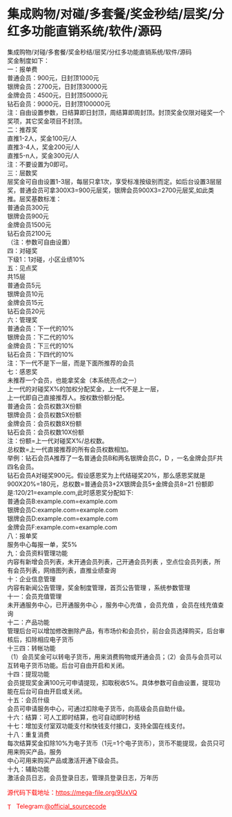 # 集成购物/对碰/多套餐/奖金秒结/层奖/分红多功能直销系统/软件/源码

集成购物/对碰/多套餐/奖金秒结/层奖/分红多功能直销系统/软件/源码<br>奖金制度如下：<br>一：报单费<br>普通会员：900元，日封顶1000元<br>银牌会员：2700元，日封顶30000元<br>金牌会员：4500元，日封顶50000元<br>钻石会员：9000元，日封顶100000元<br>注：自由设置参数，日结算即日封顶，周结算即周封顶。封顶奖金仅限对碰奖一个奖项，其它奖金项目不封顶。<br>二：推荐奖<br>直推1-2人，奖金100元/人<br>直推3-4人，奖金200元/人<br>直推5-n人，奖金300元/人<br>注：不要设置为0即可。<br>三：层数奖<br>层奖金可自由设置1-3层，每层只拿1次，享受标准按级别而定。如后台设置3层层奖，普通会员可拿300X3=900元层奖，银牌会员900X3=2700元层奖,如此类推。层奖基数标准：<br>普通会员300元<br>银牌会员900元<br>金牌会员1500元<br>钻石会员2100元<br>（注：参数可自由设置）<br>四：对碰奖<br>下级1：1对碰，小区业绩10%<br>五：见点奖<br>共15层<br>普通会员5元<br>银牌会员10元<br>金牌会员15元<br>钻石会员20元<br>六：管理奖<br>普通会员：下一代的10%<br>银牌会员：下二代的10%<br>金牌会员：下三代的10%<br>钻石会员：下四代的10%<br>注：下一代不是下一层，而是下面所推荐的会员<br>七：感恩奖<br>未推荐一个会员，也能拿奖金（本系统亮点之一）<br>上一代的对碰奖X%的加权分配奖金，上一代不是上一层，<br>上一代即自己直接推荐人。按权数份额分配。<br>普通会员：会员权数3X份额<br>银牌会员：会员权数5X份额<br>金牌会员：会员权数8X份额<br>钻石会员：会员权数10X份额<br>注：份额=上一代对碰奖X%/总权数。<br>总权数=上一代直接推荐的所有会员权数相加。<br>举例：钻石会员A推荐了一名普通会员B和两名银牌会员C，D ，一名金牌会员F共四名会员。<br>钻石会员A对碰奖900元。假设感恩奖为上代结碰奖20%，那么感恩奖就是900X20%=180元，总权数=普通会员3+2X银牌会员5+金牌会员8=21 份额即是:120/21=example.com,此时感恩奖分配如下:<br>普通会员B:example.com=example.com<br>银牌会员C:example.com=example.com<br>银牌会员D:example.com=example.com<br>金牌会员F:example.com=example.com<br>八：报单奖<br>服务中心每报一单，奖5%<br>九：会员资料管理功能<br>内容有新增会员列表，未开通会员列表，己开通会员列表 ，空点位会员列表，所有会员列表，网络图列表，直推业绩查询<br>十：企业信息管理<br>内容有新闻公告管理，奖金制度管理，首页公告管理 ，系统参数管理<br>十一：会员充值管理<br>未开通服务中心，已开通服务中心 ，服务中心充值 ，会员充值 ，会员在线充值查询<br>十二：产品功能<br>管理后台可以增加修改删除产品，有市场价和会员价，前台会员选择购买，后台审核后，扣除相应电子货币<br>十三四：转帐功能<br>（1）会员奖金可以转电子货币，用来消费购物或开通会员；（2）会员与会员可以互转电子货币功能。后台可自由开启和关闭。<br>十四：提现功能<br>会员提现奖金满100元可申请提现，扣取税收5%。具体参数可自由设置，提现功能在后台可自由开启或关闭。<br>十五：会员什级<br>会员可申请服务中心，可通过扣除电子货币，向高级会员自助什级。<br>十六：结算：可人工即时结算，也可自动即时秒结<br>十七：增加支付室双功能支付和快钱支付接口，支持全国在线支付。<br>十八：重复消费<br>每次结算奖金扣除10%为电子货币（1元=1个电子货币），货币不能提现，会员只可用来购买产品，服务<br>中心可用来购买产品或激活开通下级会员。<br>十九：辅助功能<br>激活会员日志，会员登录日志，管理员登录日志，万年历<br>


<p style="color: red;">源代码下载地址：<a href="https://mega-file.org/9UxVQ" style="color: red;">https://mega-file.org/9UxVQ</a></p><p style="color: red;"><img src="https://cdn-icons-png.flaticon.com/512/2111/2111646.png" alt="Telegram Icon" style="width: 16px; vertical-align: middle; margin-right: 5px;">Telegram:<a href="https://t.me/official_sourcecode" style="color: red;">@official_sourcecode</a></p>